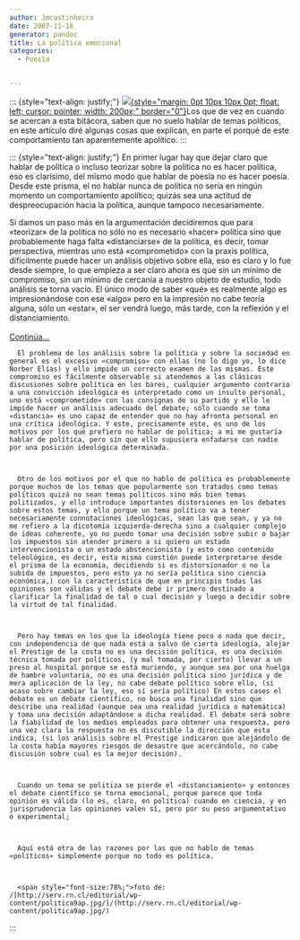 ```yaml
---
author: Jmcastinheira
date: 2007-11-16
generator: pandoc
title: La política emocional
categories:
  - Poesía


---
```




::: {style="text-align: justify;"}
[![](http://serv.rn.cl/editorial/wp-content/politica9ap.jpg){style="margin: 0pt 10px 10px 0pt; float: left; cursor: pointer; width: 200px;"
border="0"}](http://serv.rn.cl/editorial/wp-content/politica9ap.jpg)Los
que de vez en cuando se acercan a esta bitácora, saben que no suelo
hablar de temas políticos, en este artículo diré algunas cosas que
explican, en parte el porqué de este comportamiento tan aparentemente
apolítico.
:::

::: {style="text-align: justify;"}
En primer lugar hay que dejar claro que hablar de política o incluso
teorizar sobre la política no es hacer política, eso es clarísimo, del
mismo modo que hablar de poesía no es hacer poesía. Desde este prisma,
el no hablar nunca de política no sería en ningún momento un
comportamiento apolítico; quizás sea una actitud de despreocupación
hacia la política, aunque tampoco necesariamente.

Si damos un paso más en la argumentación decidiremos que para «teorizar»
de la política no sólo no es necesario «hacer» política sino que
probablemente haga falta «distanciarse» de la política, es decir, tomar
perspectiva, mientras uno está «comprometido» con la praxis política,
difícilmente puede hacer un análisis objetivo sobre ella, eso es claro y
lo fue desde siempre, lo que empieza a ser claro ahora es que sin un
mínimo de compromiso, sin un mínimo de cercanía a nuestro objeto de
estudio, todo análisis se torna vacío. El único modo de saber «qué» es
realmente algo es impresionándose con ese «algo» pero en la impresión no
cabe teoría alguna, sólo un «estar», el ser vendrá luego, más tarde, con
la reflexión y el distanciamiento.\
\
[Continúa...](http://lorealenelespejo.blogspot.com/2007/11/la-poltica-emocional.html)

    
      El problema de los análisis sobre la política y sobre la sociedad en general es el excesivo «compromiso» con ellas (no lo digo yo, lo dice Norber Elías) y ello impide un correcto examen de las mismas. Este compromiso es fácilmente observable si atendemos a las clásicas discusiones sobre política en los bares, cualquier argumento contrario a una convicción ideológica es interpretado como un insulto personal, uno está «comprometido» con las consignas de su partido y ello le impide hacer un análisis adecuado del debate; sólo cuando se toma «distancia» es uno capaz de entender que no hay afronta personal en una crítica ideológica. Y este, precisamente este, es uno de los motivos por los qué prefiero no hablar de política; a mi me gustaría hablar de política, pero sin que ello supusiera enfadarse con nadie por una posición ideológica determinada.
    

    
      Otro de los motivos por el que no hablo de política es probablemente porque muchos de los temas que popularmente son tratados como temas políticos quizá no sean temas políticos sino más bien temas politizados, y ello introduce importantes distorsiones en los debates sobre estos temas, y ello porque un tema político va a tener necesariamente connotaciones ideológicas, sean las que sean, y ya no me refiero a la dicotomía izquierda-derecha sino a cualquier complejo de ideas coherente, yo no puedo tomar una decisión sobre subir o bajar los impuestos sin atender primero a si quiero un estado intervencionista o un estado abstencionista (y esto como contenido teleológico, es decir, esta misma cuestión puede interpretarse desde el prisma de la economía, decidiendo si es distorsionador o no la subida de impuestos, pero esto ya no sería política sino ciencia económica,) con la característica de que en principio todas las opiniones son válidas y el debate debe ir primero destinado a clarificar la finalidad de tal o cual decisión y luego a decidir sobre la virtud de tal finalidad.
    

    
      Pero hay temas en los que la ideología tiene poco o nada que decir, con independencia de que nada está a salvo de cierta ideología, alejar el Prestige de la costa no es una decisión política, es una decisión técnica tomada por políticos, (y mal tomada, por cierto) llevar a un preso al hospital porque se está muriendo, y aunque sea por una huelga de hambre voluntaria, no es una decisión política sino jurídica y de mera aplicación de la ley, no cabe debate político sobre ello, (si acaso sobre cambiar la ley, eso sí sería político) En estos casos el debate es un debate científico, no busca una finalidad sino que describe una realidad (aunque sea una realidad jurídica o matemática) y toma una decisión adaptándose a dicha realidad. El debate será sobre la fiabilidad de los medios empleados para obtener una respuesta, pero una vez clara la respuesta no es discutible la dirección que esta indica, (si los análisis sobre el Prestige indicaron que alejándolo de la costa había mayores riesgos de desastre que acercándolo, no cabe discusión sobre cual es la mejor decisión).
    

    
      Cuando un tema se politiza se pierde el «distanciamiento» y entonces el debate científico se torna emocional, porque parece que toda opinión es válida (lo es, claro, en política) cuando en ciencia, y en jurisprudencia las opiniones valen sí, pero por su peso argumentativo o experimental;
    

    
      Aquí está otra de las razones por las que no hablo de temas «políticos» simplemente porque no todo es política.
    

    
      <span style="font-size:78%;">foto de: /[http://serv.rn.cl/editorial/wp-content/politica9ap.jpg/]/(http://serv.rn.cl/editorial/wp-content/politica9ap.jpg/)
:::
